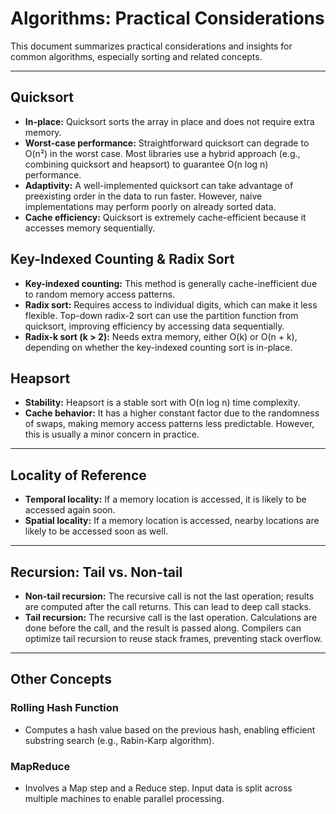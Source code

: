 # Algorithms: Practical Considerations

This document summarizes practical considerations and insights for common algorithms, especially sorting and related concepts.

---

## Quicksort

- **In-place:** Quicksort sorts the array in place and does not require extra memory.
- **Worst-case performance:** Straightforward quicksort can degrade to O(n²) in the worst case. Most libraries use a hybrid approach (e.g., combining quicksort and heapsort) to guarantee O(n log n) performance.
- **Adaptivity:** A well-implemented quicksort can take advantage of preexisting order in the data to run faster. However, naive implementations may perform poorly on already sorted data.
- **Cache efficiency:** Quicksort is extremely cache-efficient because it accesses memory sequentially.

## Key-Indexed Counting & Radix Sort

- **Key-indexed counting:** This method is generally cache-inefficient due to random memory access patterns.
- **Radix sort:** Requires access to individual digits, which can make it less flexible. Top-down radix-2 sort can use the partition function from quicksort, improving efficiency by accessing data sequentially.
- **Radix-k sort (k > 2):** Needs extra memory, either O(k) or O(n + k), depending on whether the key-indexed counting sort is in-place.

## Heapsort

- **Stability:** Heapsort is a stable sort with O(n log n) time complexity.
- **Cache behavior:** It has a higher constant factor due to the randomness of swaps, making memory access patterns less predictable. However, this is usually a minor concern in practice.

---

## Locality of Reference

- **Temporal locality:** If a memory location is accessed, it is likely to be accessed again soon.
- **Spatial locality:** If a memory location is accessed, nearby locations are likely to be accessed soon as well.

---

## Recursion: Tail vs. Non-tail

- **Non-tail recursion:** The recursive call is not the last operation; results are computed after the call returns. This can lead to deep call stacks.
- **Tail recursion:** The recursive call is the last operation. Calculations are done before the call, and the result is passed along. Compilers can optimize tail recursion to reuse stack frames, preventing stack overflow.

---

## Other Concepts

### Rolling Hash Function

- Computes a hash value based on the previous hash, enabling efficient substring search (e.g., Rabin-Karp algorithm).

### MapReduce

- Involves a Map step and a Reduce step. Input data is split across multiple machines to enable parallel processing.
